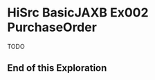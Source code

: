 # HiSrc BasicJAXB Ex002 PurchaseOrder

TODO

## End of this Exploration

<!-- References -->

[1]: https://www.slf4j.org/

